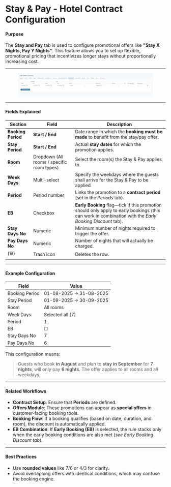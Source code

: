 # Stay & Pay - Hotel Contract Configuration

#### Purpose

The **Stay and Pay** tab is used to configure promotional offers like **"Stay X Nights, Pay Y Nights"**. This feature allows you to set up flexible, promotional pricing that incentivizes longer stays without proportionally increasing cost.

***

<figure><img src="../.gitbook/assets/image (1) (1) (1) (1) (1) (1) (1) (1) (1).png" alt=""><figcaption></figcaption></figure>

***

#### Fields Explained

| Section            | Field                                      | Description                                                                                                                                             |
| ------------------ | ------------------------------------------ | ------------------------------------------------------------------------------------------------------------------------------------------------------- |
| **Booking Period** | **Start / End**                            | Date range in which the **booking must be made** to benefit from the stay/pay offer.                                                                    |
| **Stay Period**    | **Start / End**                            | Actual **stay dates** for which the promotion applies.                                                                                                  |
| **Room**           | Dropdown (All rooms / specific room types) | Select the room(s) the Stay & Pay applies to                                                                                                            |
| **Week Days**      | Multi-select                               | Specify the weekdays where the guests shall arrive for the Stay & Pay to be applied                                                                     |
| **Period**         | Period number                              | Links the promotion to a **contract period** (set in the _Periods_ tab).                                                                                |
| **EB**             | Checkbox                                   | **Early Booking** flag—tick if this promotion should only apply to early bookings (this can work in combination with the _Early Booking Discount_ tab). |
| **Stay Days No**   | Numeric                                    | Minimum number of nights required to trigger the offer.                                                                                                 |
| **Pay Days No**    | Numeric                                    | Number of nights that will actually be charged.                                                                                                         |
| (🗑)               | Trash icon                                 | Deletes the row.                                                                                                                                        |

***

#### Example Configuration

| Field          | Value                   |
| -------------- | ----------------------- |
| Booking Period | 01-08-2025 → 31-08-2025 |
| Stay Period    | 01-09-2025 → 30-09-2025 |
| Room           | All rooms               |
| Week Days      | Selected all (7)        |
| Period         | 1                       |
| EB             | ☐                       |
| Stay Days No   | 7                       |
| Pay Days No    | 6                       |

This configuration means:

> Guests who book **in August** and plan to **stay in September** for **7 nights**, will only pay **6 nights**. The offer applies to all rooms and all weekdays.

***

#### Related Workflows

* **Contract Setup**: Ensure that **Periods** are defined.
* **Offers Module**: These promotions can appear as **special offers** in customer-facing booking tools.
* **Booking Flow**: If a booking qualifies (based on date, duration, and room), the discount is automatically applied.
* **EB Combination**: If **Early Booking (EB)** is selected, the rule stacks only when the early booking conditions are also met (_see Early Booking Discount tab_).

***

#### Best Practices

* Use **rounded values** like 7/6 or 4/3 for clarity.
* Avoid overlapping offers with identical conditions, which may confuse the booking engine.
